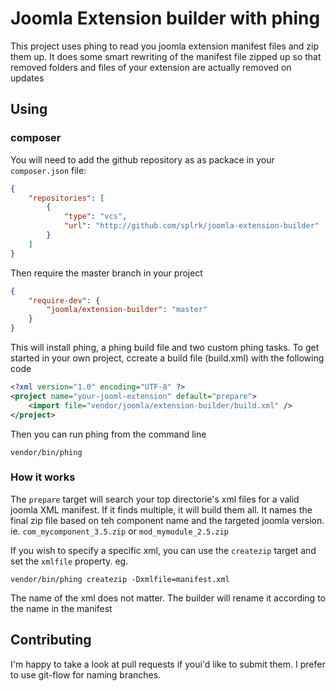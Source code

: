 # Joomla Extension builder with phing

This project uses phing to read you joomla extension manifest files
and zip them up.  It does some smart rewriting of the manifest file
zipped up so that removed folders and files of your extension are
actually removed on updates

## Using

### composer

You will need to add the github repository as as packace in your
`composer.json` file:

```json
{
    "repositories": [
        {
            "type": "vcs",
            "url": "http://github.com/splrk/joomla-extension-builder"
        }
    ]
}
```

Then require the master branch in your project

```json
{
    "require-dev": {
        "joomla/extension-builder": "master"
    }
}
```

This will install phing, a phing build file and two custom phing tasks.
To get started in your own project, ccreate a build file (build.xml)
with the following code

```xml
<?xml version="1.0" encoding="UTF-8" ?>
<project name="your-jooml-extension" default="prepare">
    <import file="vendor/joomla/extension-builder/build.xml" />
</project>
```

Then you can run phing from the command line

```
vendor/bin/phing
```

### How it works

The `prepare` target will search your top directorie's xml files for a valid joomla
XML manifest.  If it finds multiple, it will build them all.  It names the final zip file
based on teh component name and the targeted joomla version. ie. `com_mycomponent_3.5.zip`
or `mod_mymodule_2.5.zip`

If you wish to specify a specific xml, you can use the `createzip` target and set the
`xmlfile` property. eg.

```
vendor/bin/phing createzip -Dxmlfile=manifest.xml
```

The name of the xml does not matter.  The builder will rename it according to the name in the manifest

## Contributing

I'm happy to take a look at pull requests if youi'd like to submit them.  I prefer to use git-flow for naming
branches.
